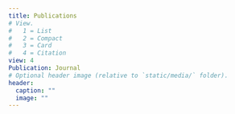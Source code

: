 ```yaml
---
title: Publications
# View.
#   1 = List
#   2 = Compact
#   3 = Card
#   4 = Citation
view: 4
Publication: Journal
# Optional header image (relative to `static/media/` folder).
header:
  caption: ""
  image: ""
---
```

